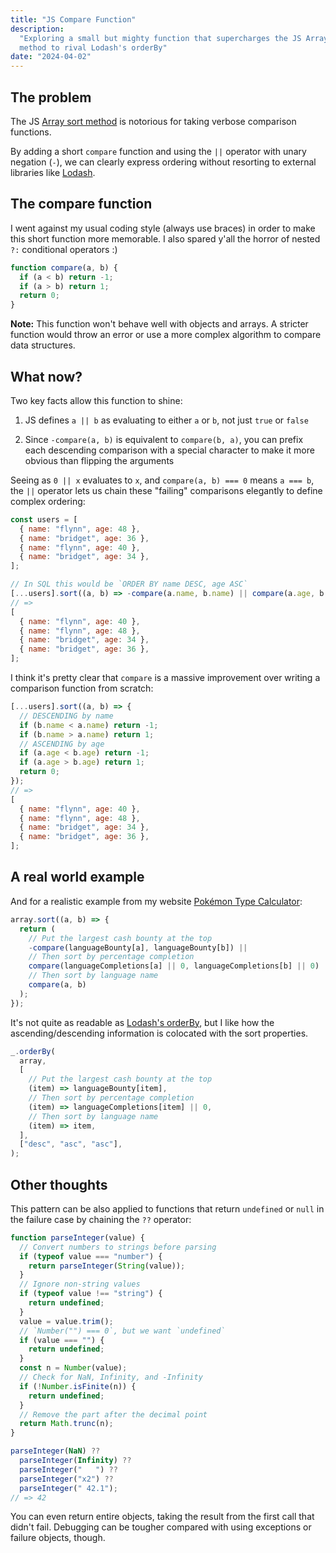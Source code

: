 ```yaml
---
title: "JS Compare Function"
description:
  "Exploring a small but mighty function that supercharges the JS Array sort
  method to rival Lodash's orderBy"
date: "2024-04-02"
---
```


## The problem

The JS
[Array sort method](https://developer.mozilla.org/en-US/docs/Web/JavaScript/Reference/Global_Objects/Array/sort)
is notorious for taking verbose comparison functions.

By adding a short `compare` function and using the `||` operator with unary
negation (`-`), we can clearly express ordering without resorting to external
libraries like [Lodash](https://lodash.com/).

## The compare function

I went against my usual coding style (always use braces) in order to make this
short function more memorable. I also spared y'all the horror of nested `?:`
conditional operators :)

```js
function compare(a, b) {
  if (a < b) return -1;
  if (a > b) return 1;
  return 0;
}
```

**Note:** This function won't behave well with objects and arrays. A stricter
function would throw an error or use a more complex algorithm to compare data
structures.

## What now?

Two key facts allow this function to shine:

1. JS defines `a || b` as evaluating to either `a` or `b`, not just `true` or
   `false`

2. Since `-compare(a, b)` is equivalent to `compare(b, a)`, you can prefix each
   descending comparison with a special character to make it more obvious than
   flipping the arguments

Seeing as `0 || x` evaluates to `x`, and `compare(a, b) === 0` means `a === b`,
the `||` operator lets us chain these "failing" comparisons elegantly to define
complex ordering:

```js
const users = [
  { name: "flynn", age: 48 },
  { name: "bridget", age: 36 },
  { name: "flynn", age: 40 },
  { name: "bridget", age: 34 },
];

// In SQL this would be `ORDER BY name DESC, age ASC`
[...users].sort((a, b) => -compare(a.name, b.name) || compare(a.age, b.age));
// =>
[
  { name: "flynn", age: 40 },
  { name: "flynn", age: 48 },
  { name: "bridget", age: 34 },
  { name: "bridget", age: 36 },
];
```

I think it's pretty clear that `compare` is a massive improvement over writing a
comparison function from scratch:

```js
[...users].sort((a, b) => {
  // DESCENDING by name
  if (b.name < a.name) return -1;
  if (b.name > a.name) return 1;
  // ASCENDING by age
  if (a.age < b.age) return -1;
  if (a.age > b.age) return 1;
  return 0;
});
// =>
[
  { name: "flynn", age: 40 },
  { name: "flynn", age: 48 },
  { name: "bridget", age: 34 },
  { name: "bridget", age: 36 },
];
```

## A real world example

And for a realistic example from my website
[Pokémon Type Calculator](https://pkmn.help):

```js
array.sort((a, b) => {
  return (
    // Put the largest cash bounty at the top
    -compare(languageBounty[a], languageBounty[b]) ||
    // Then sort by percentage completion
    compare(languageCompletions[a] || 0, languageCompletions[b] || 0) ||
    // Then sort by language name
    compare(a, b)
  );
});
```

It's not quite as readable as
[Lodash's orderBy](https://lodash.com/docs/#orderBy), but I like how the
ascending/descending information is colocated with the sort properties.

```js
_.orderBy(
  array,
  [
    // Put the largest cash bounty at the top
    (item) => languageBounty[item],
    // Then sort by percentage completion
    (item) => languageCompletions[item] || 0,
    // Then sort by language name
    (item) => item,
  ],
  ["desc", "asc", "asc"],
);
```

## Other thoughts

This pattern can be also applied to functions that return `undefined` or `null`
in the failure case by chaining the `??` operator:

```js
function parseInteger(value) {
  // Convert numbers to strings before parsing
  if (typeof value === "number") {
    return parseInteger(String(value));
  }
  // Ignore non-string values
  if (typeof value !== "string") {
    return undefined;
  }
  value = value.trim();
  // `Number("") === 0`, but we want `undefined`
  if (value === "") {
    return undefined;
  }
  const n = Number(value);
  // Check for NaN, Infinity, and -Infinity
  if (!Number.isFinite(n)) {
    return undefined;
  }
  // Remove the part after the decimal point
  return Math.trunc(n);
}

parseInteger(NaN) ??
  parseInteger(Infinity) ??
  parseInteger("   ") ??
  parseInteger("x2") ??
  parseInteger(" 42.1");
// => 42
```

You can even return entire objects, taking the result from the first call that
didn't fail. Debugging can be tougher compared with using exceptions or failure
objects, though.
